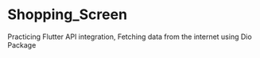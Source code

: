 # Shopping_Screen
Practicing Flutter API integration, Fetching data from the internet using Dio Package 

